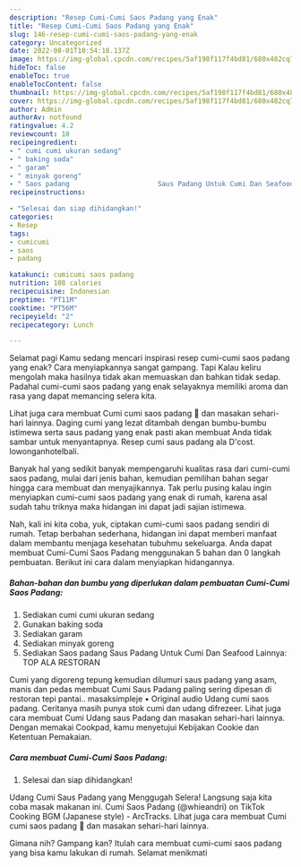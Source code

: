 ```yaml
---
description: "Resep Cumi-Cumi Saos Padang yang Enak"
title: "Resep Cumi-Cumi Saos Padang yang Enak"
slug: 146-resep-cumi-cumi-saos-padang-yang-enak
category: Uncategorized
date: 2022-08-01T10:54:18.137Z
image: https://img-global.cpcdn.com/recipes/5af198f117f4bd81/680x482cq70/cumi-cumi-saos-padang-foto-resep-utama.jpg
hideToc: false
enableToc: true
enableTocContent: false
thumbnail: https://img-global.cpcdn.com/recipes/5af198f117f4bd81/680x482cq70/cumi-cumi-saos-padang-foto-resep-utama.jpg
cover: https://img-global.cpcdn.com/recipes/5af198f117f4bd81/680x482cq70/cumi-cumi-saos-padang-foto-resep-utama.jpg
author: Admin
authorAv: notfound
ratingvalue: 4.2
reviewcount: 10
recipeingredient:
- " cumi cumi ukuran sedang"
- " baking soda"
- " garam"
- " minyak goreng"
- " Saos padang                      Saus Padang Untuk Cumi Dan Seafood Lainnya TOP ALA RESTORAN"
recipeinstructions:

- "Selesai dan siap dihidangkan!"
categories:
- Resep
tags:
- cumicumi
- saos
- padang

katakunci: cumicumi saos padang 
nutrition: 108 calories
recipecuisine: Indonesian
preptime: "PT11M"
cooktime: "PT56M"
recipeyield: "2"
recipecategory: Lunch

---
```



Selamat pagi Kamu sedang mencari inspirasi resep cumi-cumi saos padang yang enak? Cara menyiapkannya sangat gampang. Tapi Kalau keliru mengolah maka hasilnya tidak akan memuaskan dan bahkan tidak sedap. Padahal cumi-cumi saos padang yang enak selayaknya memiliki aroma dan rasa yang dapat memancing selera kita.


Lihat juga cara membuat Cumi cumi saos padang 🦑 dan masakan sehari-hari lainnya. Daging cumi yang lezat ditambah dengan bumbu-bumbu istimewa serta saus padang yang enak pasti akan membuat Anda tidak sambar untuk menyantapnya. Resep cumi saus padang ala D&#39;cost. lowonganhotelbali.

Banyak hal yang sedikit banyak mempengaruhi kualitas rasa dari cumi-cumi saos padang, mulai dari jenis bahan, kemudian pemilihan bahan segar hingga cara membuat dan menyajikannya. Tak perlu pusing kalau ingin menyiapkan cumi-cumi saos padang yang enak di rumah, karena asal sudah tahu triknya maka hidangan ini dapat jadi sajian istimewa.


Nah, kali ini kita coba, yuk, ciptakan cumi-cumi saos padang sendiri di rumah. Tetap berbahan sederhana, hidangan ini dapat memberi manfaat dalam membantu menjaga kesehatan tubuhmu sekeluarga. Anda dapat membuat Cumi-Cumi Saos Padang menggunakan 5 bahan dan 0 langkah pembuatan. Berikut ini cara dalam menyiapkan hidangannya.

<!--inarticleads1-->

##### Bahan-bahan dan bumbu yang diperlukan dalam pembuatan Cumi-Cumi Saos Padang:

1. Sediakan  cumi cumi ukuran sedang
1. Gunakan  baking soda
1. Sediakan  garam
1. Sediakan  minyak goreng
1. Sediakan  Saos padang                      Saus Padang Untuk Cumi Dan Seafood Lainnya: TOP ALA RESTORAN


Cumi yang digoreng tepung kemudian dilumuri saus padang yang asam, manis dan pedas membuat Cumi Saus Padang paling sering dipesan di restoran tepi pantai.. masaksimpleje • Original audio Udang cumi saos padang. Ceritanya masih punya stok cumi dan udang difrezeer. Lihat juga cara membuat Cumi Udang saus Padang dan masakan sehari-hari lainnya. Dengan memakai Cookpad, kamu menyetujui Kebijakan Cookie dan Ketentuan Pemakaian. 

<!--inarticleads2-->

##### Cara membuat Cumi-Cumi Saos Padang:


1. Selesai dan siap dihidangkan!

Udang Cumi Saus Padang yang Menggugah Selera! Langsung saja kita coba masak makanan ini. Cumi Saos Padang (@whieandri) on TikTok Cooking BGM (Japanese style) - ArcTracks. Lihat juga cara membuat Cumi cumi saos padang 🦑 dan masakan sehari-hari lainnya. 

Gimana nih? Gampang kan? Itulah cara membuat cumi-cumi saos padang yang bisa kamu lakukan di rumah. Selamat menikmati
